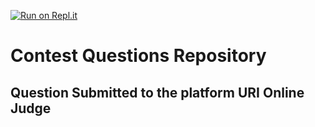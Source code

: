 [![Run on Repl.it](https://repl.it/badge/github/danieldsf/training-contest-questions)](https://repl.it/github/danieldsf/training-contest-questions)

# Contest Questions Repository

## Question Submitted to the platform URI Online Judge